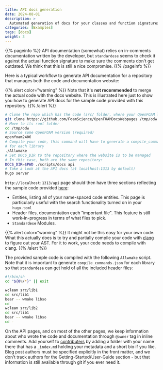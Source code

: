 ```yaml
---
title: API docs generation
date: 2024-08-01
description: >
  Automated generation of docs for your classes and function signatures
categories: [Examples]
tags: [docs]
weight: 3
---
```


{{% pageinfo %}}
API documentation (somewhat) relies on in-comments documentation written by the developer, but `standardese` seems to check it against the actual function signature to make sure the comments don't get outdated. We think that this is still a nice compromise.
{{% /pageinfo %}}


Here is a typical workflow to generate API documentation for a repository that manages both the code and documentation website:

{{% alert color="warning" %}}
Note that it's **not recommended** to merge the actual code with the docs website. This is illustrated here just to show you how to generate API docs for the sample code provided with this repository.
{{% /alert %}}

```bash
# Clone the repo which has the code (src/ folder, where your OpenFOAM libs should reside)
git clone https://github.com/FoamScience/OpenFOAMDocsWebpages /tmp/odw
# Move to its root folder
cd /tmp/odw
# Source some OpenFOAM version (required)
openfoam2406
# Compile your code, this command will have to generate a compile_commands_.json
# for each library
./Allwmake
# Set DOCS_DIR to the repository where the website is to be managed
# In this case, both are the same repository:
DOCS_DIR=$PWD ./scripts/docs api
# Take a look at the API docs (at localhost:1313 by default)
hugo server
```

`http://localhost:1313/api` page should then have three sections reflecting the sample code provided [here](https://github.com/FoamScience/OpenFOAMDocsWebpages/tree/main/src):
- Entities, listing all of your name-spaced code entities. This page is particularly useful with the search functionality turned on in your `hugo.toml`
- Header files, documentation each "important file". This feature is still work-in-progress in terms of what files to pick.
- `Standardese` Modules.

{{% alert color="warning" %}}
It might not be this easy for your own code. What this actually does is to try and partially compile your code with [clang](https://clang.llvm.org/doxygen/group__CINDEX.html) to figure out your AST. For it to work, your code needs to compile with clang.
{{% /alert %}}

The provided sample code is compiled with the following `Allwmake` script. Note that it is important to generate `compile_commands.json` for each library so that `standardese` can get hold of all the included header files:
```bash
#!/bin/sh
cd "${0%/*}" || exit

wclean src/lib1
cd src/lib1
bear -- wmake libso
cd -
wclean src/lib2
cd src/lib1
bear -- wmake libso
cd -
```


On the API pages, and on most of the other pages, we keep information about who wrote the code and documentation through `@owner` tag in inline comments. Add yourself to [contributers](https://github.com/FoamScience/OpenFOAMDocsWebpages/tree/main/content/en/contributors) by adding a folder with your name there that has a `_index.md` holding your metadata and a short bio if you like. Blog post authors must be specified explicitly in the front matter, and we don't track authors for the Getting-Started/User-Guide section - but that information is still available through git if you ever need it.
